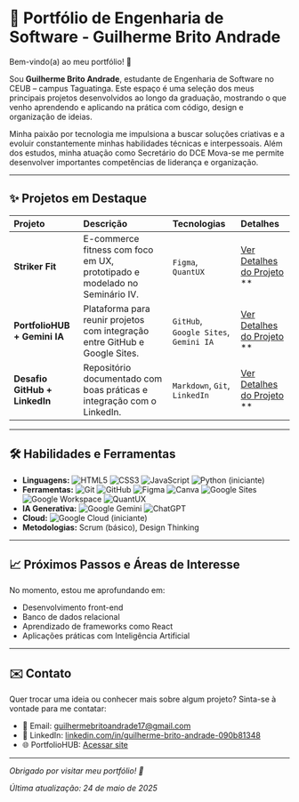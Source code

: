 # 🚀 Portfólio de Engenharia de Software - Guilherme Brito Andrade

Bem-vindo(a) ao meu portfólio! 👋

Sou **Guilherme Brito Andrade**, estudante de Engenharia de Software no CEUB – campus Taguatinga. Este espaço é uma seleção dos meus principais projetos desenvolvidos ao longo da graduação, mostrando o que venho aprendendo e aplicando na prática com código, design e organização de ideias.

Minha paixão por tecnologia me impulsiona a buscar soluções criativas e a evoluir constantemente minhas habilidades técnicas e interpessoais. Além dos estudos, minha atuação como Secretário do DCE Mova-se me permite desenvolver importantes competências de liderança e organização.

---

## ✨ Projetos em Destaque

| Projeto | Descrição | Tecnologias | Detalhes |
| :-------- | :-------------------------------------------------------------------------------------------------------------------------------------------------------------------------------------- | :--------------------- | :---------------------------------------------------------------------------------------------------------------------------------------------------------------------------------------------------------------------------------------------------------------------------------------------------------------- |
| **Striker Fit** | E-commerce fitness com foco em UX, prototipado e modelado no Seminário IV. | `Figma`, `QuantUX` | [Ver Detalhes do Projeto](projetos/striker-fit/README.md) **|** [Ver Protótipo Interativo](https://app.quant-ux.com/#/test.html?h=a2aa10aKeoYoqOwGIJBUk2P2m74rOOkN6y6KR4mT7CCPYWu0o3p8gDVD0zNe&ln=en) |
| **PortfolioHUB + Gemini IA** | Plataforma para reunir projetos com integração entre GitHub e Google Sites. | `GitHub`, `Google Sites`, `Gemini IA` | [Ver Detalhes do Projeto](projetos/portfoliohub-gemini/README.md) **|** [Acessar Site Online](https://sites.com/view/portfliohubguilhermebrito/p%C3%A1gina-inicial) |
| **Desafio GitHub + LinkedIn** | Repositório documentado com boas práticas e integração com o LinkedIn. | `Markdown`, `Git`, `LinkedIn` | [Ver Detalhes do Projeto](projetos/desafio-github-linkedin/README.md) **|** [Acessar Documento](https://docs.google.com/document/d/15bAKn_zEYCXfNZyC9cGMRPbbBRxHaW5Ia9-mzNaMNbY/edit?usp=sharing) |

---

## 🛠️ Habilidades e Ferramentas

* **Linguagens:** ![HTML5](https://img.shields.io/badge/html5-%23E34F26.svg?style=for-the-badge&logo=html5&logoColor=white) ![CSS3](https://img.shields.io/badge/css3-%231572B6.svg?style=for-the-badge&logo=css3&logoColor=white) ![JavaScript](https://img.shields.io/badge/javascript-%23323330.svg?style=for-the-badge&logo=javascript&logoColor=%23F7DF1E) ![Python](https://img.shields.io/badge/python-3670A0?style=for-the-badge&logo=python&logoColor=ffdd54) (iniciante)
* **Ferramentas:** ![Git](https://img.shields.io/badge/git-%23F05033.svg?style=for-the-badge&logo=git&logoColor=white) ![GitHub](https://img.shields.io/badge/github-%23121011.svg?style=for-the-badge&logo=github&logoColor=white) ![Figma](https://img.shields.io/badge/figma-%23F24E1E.svg?style=for-the-badge&logo=figma&logoColor=white) ![Canva](https://img.shields.io/badge/Canva-%2300C4CC.svg?style=for-the-badge&logo=Canva&logoColor=white) ![Google Sites](https://img.shields.io/badge/Google%20Sites-4285F4?style=for-the-badge&logo=googlesites&logoColor=white) ![Google Workspace](https://img.shields.io/badge/Google%20Workspace-4285F4?style=for-the-badge&logo=google&logoColor=white) ![QuantUX](https://img.shields.io/badge/QuantUX-50346B?style=for-the-badge&logo=QuantUX&logoColor=white)
* **IA Generativa:** ![Google Gemini](https://img.shields.io/badge/Google%20Gemini-4285F4?style=for-the-badge&logo=google&logoColor=white) ![ChatGPT](https://img.shields.io/badge/ChatGPT-74aa9c?style=for-the-badge&logo=openai&logoColor=white)
* **Cloud:** ![Google Cloud](https://img.shields.io/badge/GoogleCloud-%234285F4.svg?style=for-the-badge&logo=google-cloud&logoColor=white) (iniciante)
* **Metodologias:** Scrum (básico), Design Thinking

---

## 📈 Próximos Passos e Áreas de Interesse

No momento, estou me aprofundando em:

* Desenvolvimento front-end
* Banco de dados relacional
* Aprendizado de frameworks como React
* Aplicações práticas com Inteligência Artificial

---

## ✉️ Contato

Quer trocar uma ideia ou conhecer mais sobre algum projeto? Sinta-se à vontade para me contatar:

* 📧 Email: [guilhermebritoandrade17@gmail.com](mailto:guilhermebritoandrade17@gmail.com)
* 💼 LinkedIn: [linkedin.com/in/guilherme-brito-andrade-090b81348](https://www.linkedin.com/in/guilherme-brito-andrade-090b81348/)
* 🌐 PortfolioHUB: [Acessar site](https://sites.google.com/view/portfliohubguilhermebrito/p%C3%A1gina-inicial)

---

_Obrigado por visitar meu portfólio! 🚀_

_Última atualização: 24 de maio de 2025_
